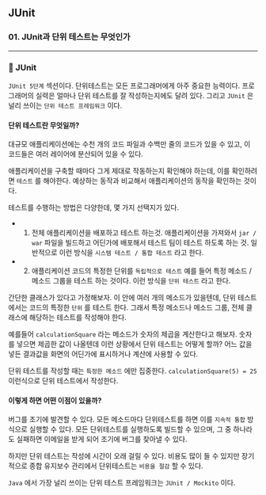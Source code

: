 ## JUnit

### 01. JUnit과 단위 테스트는 무엇인가

---

### 📌 JUnit

`JUnit 5단계` 섹션이다.
단위테스트는 모든 프로그래머에게 아주 중요한 능력이다.
프로그래머의 실력은 얼마나 단위 테스트를 잘 작성하는지에도 달려 있다. 그리고 `JUnit` 은 널리 쓰이는 `단위 테스트 프레임워크` 이다.

#### 단위 테스트란 무엇일까?

대규모 애플리케이션에는 수천 개의 코드 파일과 수백만 줄의 코드가 있을 수 있고, 이 코드들은 여러 레이어에 분산되어 있을 수 있다.

애플리케이션을 구축할 때마다 그게 제대로 작동하는지 확인해야 하는데, 이를 확인하려면 `테스트` 를 해야한다.
예상하는 동작과 비교해서 애플리케이션의 동작을 확인하는 것이다.

테스트를 수행하는 방법은 다양한데, 몇 가지 선택지가 있다.

- 1. 전체 애플리케이션을 배포하고 테스트 하는것.
     애플리케이션을 가져와서 `jar / war` 파일을 빌드하고 어딘가에 배포해서 테스트 팀이 테스트 하도록 하는 것.
     일반적으로 이런 방식을 `시스템 테스트 / 통합 테스트` 라고 한다.

- 2. 애플리케이션 코드의 특정한 단위를 `독립적으로 테스트`
     예를 들어 특정 메소드 / 메소드 그룹을 테스트 하는 것이다. 이런 방식을 `단위 테스트` 라고 한다.

간단한 클래스가 있다고 가정해보자.
이 안에 여러 개의 메소드가 있을텐데, 단위 테스트에서는 코드의 특정한 `단위` 를 테스트 한다.
그래서 특정 메소드나 메소드 그룹, 전체 클래스에 해당하는 테스트를 작성해야 한다.

예를들어 `calculationSquare` 라는 메소드가 숫자의 제곱을 계산한다고 해보자.
숫자를 넣으면 제곱한 값이 나올텐데 이런 상황에서 단위 테스트는 어떻게 할까?
어느 값을 넣든 결과값을 화면의 어딘가에 표시하거나 계산에 사용할 수 있다.

단위 테스트를 작성할 때는 `특정한 메소드` 에만 집중한다.
`calculationSquare(5) = 25` 이런식으로 단위 테스트에서 작성한다.

#### 이렇게 하면 어떤 이점이 있을까?

버그를 조기에 발견할 수 있다. 모든 메소드마다 단위테스트를 하면 이를 `지속적 통합` 방식으로 실행할 수 있다. 모든 단위테스트를 실행하도록 빌드할 수 있으며, 그 중 하나라도 실패하면 이메일을 받게 되어 조기에 버그를 찾아낼 수 있다.

하지만 단위 테스트는 작성에 시간이 오래 걸릴 수 있다.
비용도 많이 들 수 있지만 장기적으로 종합 유지보수 관리에서 단위테스트는 `비용을 절감` 할 수 있다.

`Java` 에서 가장 널리 쓰이는 단위 테스트 프레임워크는 `JUnit / Mockito` 이다.
